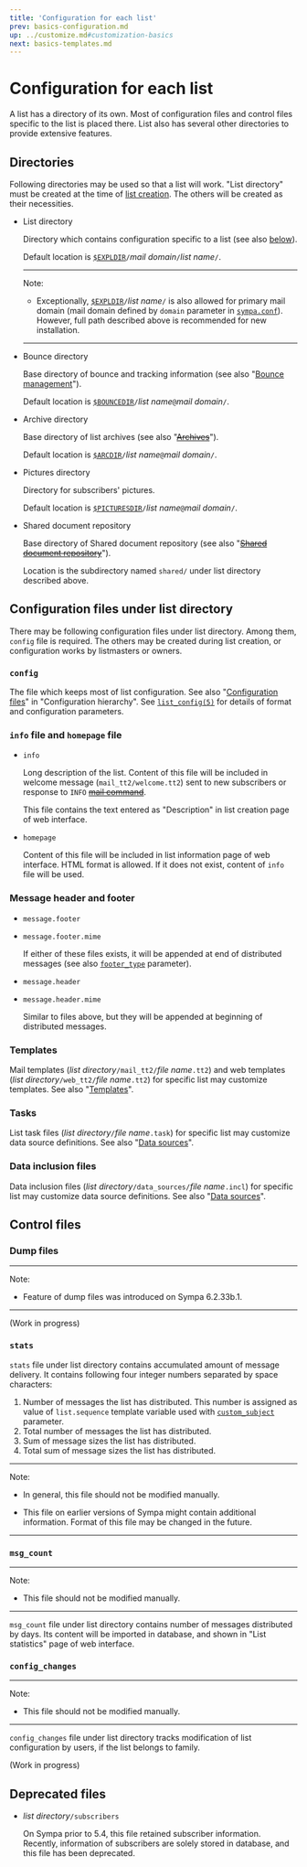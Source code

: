 ```yaml
---
title: 'Configuration for each list'
prev: basics-configuration.md
up: ../customize.md#customization-basics
next: basics-templates.md
---
```


Configuration for each list
===========================

A list has a directory of its own.  Most of configuration files and
control files specific to the list is placed there.
List also has several other directories to provide extensive features.

Directories
-----------

Following directories may be used so that a list will work.
"List directory" must be created at the time of
[list creation](../admin/list-creation.md#list-creation).
The others will be created as their necessities.

  * List directory

    Directory which contains configuration specific to a list (see also
    [below](#configuration-files-under-list-directory)).

    Default location is
    [``$EXPLDIR``](../layout.md#expldir)`/`_mail domain_`/`_list name_`/`.

    ----
    Note:

      * Exceptionally, [``$EXPLDIR``](../layout.md#expldir)`/`_list name_`/`
        is also allowed for primary mail domain (mail domain defined by
        `domain` parameter in [``sympa.conf``](../man/sympa.conf.5.md)).
        However, full path described above is recommended for new
        installation.

    ----

  * Bounce directory

    Base directory of bounce and tracking information (see also
    "[Bounce management](../customize/bounce-management.md)").

    Default location is
    [``$BOUNCEDIR``](../layout.md#bouncedir)`/`_list name_`@`_mail domain_`/`.

  * Archive directory

    Base directory of list archives (see also
    "~~[Archives](../customize/archives.md)~~").

    Default location is
    [``$ARCDIR``](../layout.md#arcdir)`/`_list name_`@`_mail domain_`/`.

  * Pictures directory

    Directory for subscribers' pictures.

    Default location is
    [``$PICTURESDIR``](../layout.md#picturesdir)`/`_list name_`@`_mail domain_`/`.

  * Shared document repository

    Base directory of Shared document repository (see also
    "~~[Shared document repository](../customize/shared-repository.md)~~").

    Location is the subdirectory named `shared/` under list directory
    described above.

Configuration files under list directory
----------------------------------------

There may be following configuration files under list directory.
Among them, `config` file is required.
The others may be created during list creation, or configuration works by
listmasters or owners.

### `config`

The file which keeps most of list configuration.
See also
"[Configuration files](basics-configuration.md#configuration-files)"
in "Configuration hierarchy".
See [`list_config(5)`](../man/list_config.5.md) for details of format and
configuration parameters.

### `info` file and `homepage` file

  * `info`

    Long description of the list.
    Content of this file will be included in welcome message
    (`mail_tt2/welcome.tt2`) sent to new subscribers
    or response to `INFO` ~~[mail command](../mail-commands.md)~~.

    This file contains the text entered as "Description" in list creation page
    of web interface.

  * `homepage`

    Content of this file will be included in list information page of
    web interface.  HTML format is allowed.
    If it does not exist, content of `info` file will be used.

### Message header and footer

  * `message.footer`
  * `message.footer.mime`

    If either of these files exists, it will be appended at end of
    distributed messages (see also
    [`footer_type`](../man/list_config.5.md#footer_type) parameter).

  * `message.header`
  * `message.header.mime`

    Similar to files above, but they will be appended at beginning of
    distributed messages.

### Templates

Mail templates (_list directory_`/mail_tt2/`_file name_`.tt2`)
and web templates (_list directory_`/web_tt2/`_file name_`.tt2`)
for specific list may customize templates.
See also "[Templates](basics-templates.md)".

### Tasks

List task files (_list directory_`/`_file name_`.task`)
for specific list may customize data source definitions.
See also "[Data sources](basics-tasks.md)".

### Data inclusion files

Data inclusion files (_list directory_`/data_sources/`_file name_`.incl`)
for specific list may customize data source definitions.
See also "[Data sources](../customize/data-sources.md)".

Control files
-------------

### Dump files

----
Note:

  * Feature of dump files was introduced on Sympa 6.2.33b.1.

----

(Work in progress)

### `stats`

`stats` file under list directory contains accumulated amount of message
delivery.  It contains following four integer numbers separated by space
characters:

  1. Number of messages the list has distributed.
     This number is assigned as value of `list.sequence` template variable
     used with [`custom_subject`](../man/list_config.5.md#custom_subject)
     parameter.
  2. Total number of messages the list has distributed.
  3. Sum of message sizes the list has distributed.
  4. Total sum of message sizes the list has distributed.

----
Note:

  * In general, this file should not be modified manually.

  * This file on earlier versions of Sympa might contain additional
    information.  Format of this file may be changed in the future.

----

### `msg_count`

----
Note:

  * This file should not be modified manually.

----

`msg_count` file under list directory contains number of messages distributed
by days.  Its content will be imported in database, and shown in
"List statistics" page of web interface.

### `config_changes`

----
Note:

  * This file should not be modified manually.

----

`config_changes` file under list directory tracks modification of list
configuration by users, if the list belongs to family.

(Work in progress)

Deprecated files
----------------

  * _list directory_`/subscribers`

    On Sympa prior to 5.4, this file retained subscriber information.
    Recently, information of subscribers are solely stored in database,
    and this file has been deprecated.

